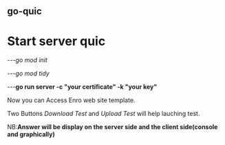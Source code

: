 ## go-quic

# Start server quic

---*go mod init* 

---*go mod tidy*

---**go run server -c "your certificate" -k "your key"**

Now you can Access Enro web site template.

Two Buttons *Download Test* and *Upload Test* will help lauching test.

NB:**Answer will be display on the server side and the client side(console and graphically)**
